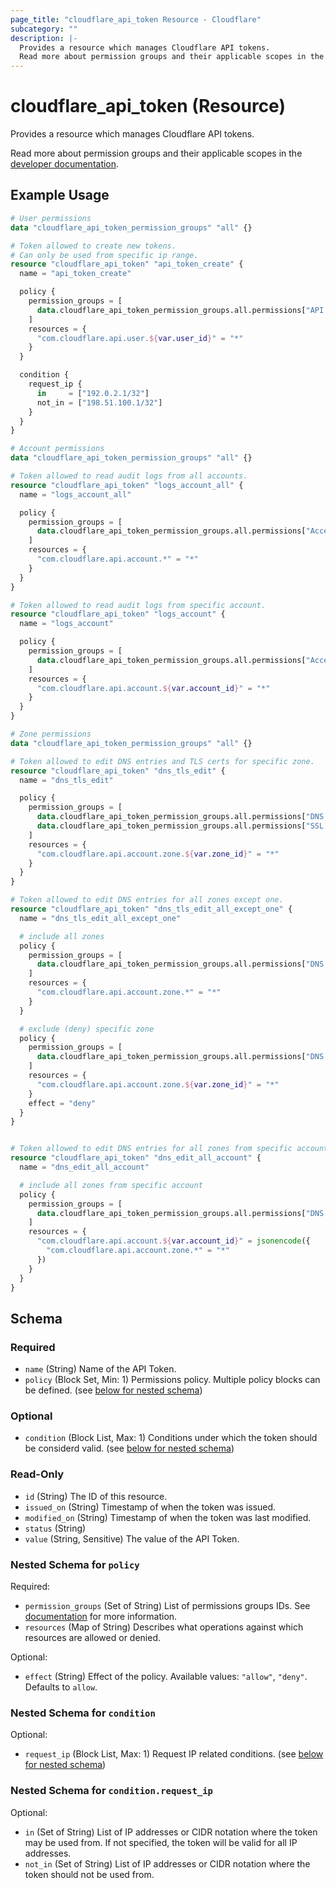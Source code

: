 ```yaml
---
page_title: "cloudflare_api_token Resource - Cloudflare"
subcategory: ""
description: |-
  Provides a resource which manages Cloudflare API tokens.
  Read more about permission groups and their applicable scopes in the developer documentation https://developers.cloudflare.com/api/tokens/create/permissions.
---
```


# cloudflare_api_token (Resource)

Provides a resource which manages Cloudflare API tokens.

Read more about permission groups and their applicable scopes in the [developer documentation](https://developers.cloudflare.com/api/tokens/create/permissions).

## Example Usage

```terraform
# User permissions
data "cloudflare_api_token_permission_groups" "all" {}

# Token allowed to create new tokens.
# Can only be used from specific ip range.
resource "cloudflare_api_token" "api_token_create" {
  name = "api_token_create"

  policy {
    permission_groups = [
      data.cloudflare_api_token_permission_groups.all.permissions["API Tokens Write"],
    ]
    resources = {
      "com.cloudflare.api.user.${var.user_id}" = "*"
    }
  }

  condition {
    request_ip {
      in     = ["192.0.2.1/32"]
      not_in = ["198.51.100.1/32"]
    }
  }
}

# Account permissions
data "cloudflare_api_token_permission_groups" "all" {}

# Token allowed to read audit logs from all accounts.
resource "cloudflare_api_token" "logs_account_all" {
  name = "logs_account_all"

  policy {
    permission_groups = [
      data.cloudflare_api_token_permission_groups.all.permissions["Access: Audit Logs Read"],
    ]
    resources = {
      "com.cloudflare.api.account.*" = "*"
    }
  }
}

# Token allowed to read audit logs from specific account.
resource "cloudflare_api_token" "logs_account" {
  name = "logs_account"

  policy {
    permission_groups = [
      data.cloudflare_api_token_permission_groups.all.permissions["Access: Audit Logs Read"],
    ]
    resources = {
      "com.cloudflare.api.account.${var.account_id}" = "*"
    }
  }
}

# Zone permissions
data "cloudflare_api_token_permission_groups" "all" {}

# Token allowed to edit DNS entries and TLS certs for specific zone.
resource "cloudflare_api_token" "dns_tls_edit" {
  name = "dns_tls_edit"

  policy {
    permission_groups = [
      data.cloudflare_api_token_permission_groups.all.permissions["DNS Write"],
      data.cloudflare_api_token_permission_groups.all.permissions["SSL and Certificates Write"],
    ]
    resources = {
      "com.cloudflare.api.account.zone.${var.zone_id}" = "*"
    }
  }
}

# Token allowed to edit DNS entries for all zones except one.
resource "cloudflare_api_token" "dns_tls_edit_all_except_one" {
  name = "dns_tls_edit_all_except_one"

  # include all zones
  policy {
    permission_groups = [
      data.cloudflare_api_token_permission_groups.all.permissions["DNS Write"],
    ]
    resources = {
      "com.cloudflare.api.account.zone.*" = "*"
    }
  }

  # exclude (deny) specific zone
  policy {
    permission_groups = [
      data.cloudflare_api_token_permission_groups.all.permissions["DNS Write"],
    ]
    resources = {
      "com.cloudflare.api.account.zone.${var.zone_id}" = "*"
    }
    effect = "deny"
  }
}


# Token allowed to edit DNS entries for all zones from specific account.
resource "cloudflare_api_token" "dns_edit_all_account" {
  name = "dns_edit_all_account"

  # include all zones from specific account
  policy {
    permission_groups = [
      data.cloudflare_api_token_permission_groups.all.permissions["DNS Write"],
    ]
    resources = {
      "com.cloudflare.api.account.${var.account_id}" = jsonencode({
        "com.cloudflare.api.account.zone.*" = "*"
      })
    }
  }
}
```
<!-- schema generated by tfplugindocs -->
## Schema

### Required

- `name` (String) Name of the API Token.
- `policy` (Block Set, Min: 1) Permissions policy. Multiple policy blocks can be defined. (see [below for nested schema](#nestedblock--policy))

### Optional

- `condition` (Block List, Max: 1) Conditions under which the token should be considerd valid. (see [below for nested schema](#nestedblock--condition))

### Read-Only

- `id` (String) The ID of this resource.
- `issued_on` (String) Timestamp of when the token was issued.
- `modified_on` (String) Timestamp of when the token was last modified.
- `status` (String)
- `value` (String, Sensitive) The value of the API Token.

<a id="nestedblock--policy"></a>
### Nested Schema for `policy`

Required:

- `permission_groups` (Set of String) List of permissions groups IDs. See [documentation](https://developers.cloudflare.com/api/tokens/create/permissions) for more information.
- `resources` (Map of String) Describes what operations against which resources are allowed or denied.

Optional:

- `effect` (String) Effect of the policy. Available values: `"allow"`, `"deny"`. Defaults to `allow`.


<a id="nestedblock--condition"></a>
### Nested Schema for `condition`

Optional:

- `request_ip` (Block List, Max: 1) Request IP related conditions. (see [below for nested schema](#nestedblock--condition--request_ip))

<a id="nestedblock--condition--request_ip"></a>
### Nested Schema for `condition.request_ip`

Optional:

- `in` (Set of String) List of IP addresses or CIDR notation where the token may be used from. If not specified, the token will be valid for all IP addresses.
- `not_in` (Set of String) List of IP addresses or CIDR notation where the token should not be used from.


